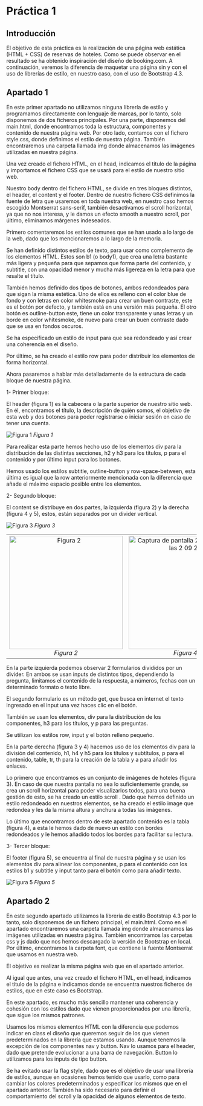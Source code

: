 # Práctica 1

## Introducción
El objetivo de esta práctica es la realización de una página web estática (HTML + CSS) de reservas de hoteles. Como se puede observar en el resultado se ha obtenido inspiración del diseño de booking.com. A continuación, veremos la diferencia de maquetar una página sin y con el uso de librerías de estilo, en nuestro caso, con el uso de Bootstrap 4.3.

## Apartado 1
En este primer apartado no utilizamos ninguna librería de estilo y programamos directamente con lenguaje de marcas, por lo tanto, solo disponemos de dos ficheros principales. Por una parte, disponemos del main.html, donde encontramos toda la estructura, componentes y contenido de nuestra página web. Por otro lado, contamos con el fichero style.css, donde definimos el estilo de nuestra página. También encontraremos una carpeta llamada img donde almacenamos las imágenes utilizadas en nuestra página.

Una vez creado el fichero HTML, en el head, indicamos el título de la página y
importamos el fichero CSS que se usará para el estilo de nuestro sitio web.

Nuestro body dentro del fichero HTML, se divide en tres bloques distintos, el header, el content y el footer. Dentro de nuestro fichero CSS definimos la fuente de letra que usaremos en toda nuestra web, en nuestro caso hemos escogido Montserrat sans-serif, también desactivamos el scroll horizontal, ya que no nos interesa, y le damos un efecto smooth a nuestro scroll, por último, eliminamos márgenes indeseados. 

Primero comentaremos los estilos comunes que se han usado a lo largo de la web, dado que los mencionaremos a lo largo de la memoria.

Se han definido distintos estilos de texto, para usar como complemento de los elementos HTML. Estos son b1 (o body1), que crea una letra bastante más ligera y pequeña para que sepamos que forma parte del contenido, y subtitle, con una opacidad menor y mucha más ligereza en la letra para que resalte el título.

También hemos definido dos tipos de botones, ambos redondeados para que sigan la misma estética. Uno de ellos es relleno con el color blue de fondo y con letras en color whitesmoke para crear un buen contraste, este es el botón por defecto, y también está en una versión más pequeña. El otro botón es outline-button este, tiene un color transparente y unas letras y un borde en color whitesmoke, de nuevo para crear un buen contraste dado que se usa en fondos oscuros.

Se ha especificado un estilo de input para que sea redondeado y así crear una coherencia en el diseño.

Por último, se ha creado el estilo row para poder distribuir los elementos de forma horizontal.

Ahora pasaremos a hablar más detalladamente de la estructura de cada bloque de nuestra página.

1-	Primer bloque: 

El header (figura 1) es la cabecera o la parte superior de nuestro sitio web. En él, encontramos el título, la descripción de quién somos, el objetivo de esta web y dos botones para poder registrarse o iniciar sesión en caso de tener una cuenta.

 ![Figura 1](https://github.com/miriamMartinezUB/cow/assets/31921873/e061ea79-de6d-4e5e-8238-fbe933408a7d) *Figura 1*

Para realizar esta parte hemos hecho uso de los elementos div para la distribución de las distintas secciones, h2 y h3 para los títulos, p para el contenido y por último input para los botones. 

Hemos usado los estilos subtitle, outline-button y row-space-between, esta última es igual que la row anteriormente mencionada con la diferencia que añade el máximo espacio posible entre los elementos. 

2-	Segundo bloque: 

El content se distribuye en dos partes, la izquierda (figura 2) y la derecha (figura 4 y 5), estos, están separados por un divider vertical. 

![Figura 3](https://github.com/miriamMartinezUB/cow/assets/31921873/b4c84b72-4f33-4739-a504-d8eb0aad4208) *Figura 3*

<table>
  <tr>
    <td style="text-align:center;">
      <img src="https://github.com/miriamMartinezUB/cow/assets/31921873/3f299811-b62d-49b2-a212-c3947db57eff" alt="Figura 2" width="300" />
      <br><i>Figura 2</i>
    </td>
    <td style="text-align:center;">
      <img src="https://github.com/miriamMartinezUB/cow/assets/31921873/7cb0bc5e-495c-48bf-b06f-dd85147831af" alt="Captura de pantalla 2024-03-04 a las 2 09 20" width="300" />
      <br><i>Figura 4</i>
    </td>
  </tr>
</table>
      
En la parte izquierda podemos observar 2 formularios divididos por un divider.
En ambos se usan inputs de distintos tipos, dependiendo la pregunta, limitamos el contenido de la respuesta, a números, fechas con un determinado formato o texto libre.

El segundo formulario es un método get, que busca en internet el texto ingresado en el input una vez haces clic en el botón.

También se usan los elementos, div para la distribución de los componentes, h3 para los títulos, y p para las preguntas.

Se utilizan los estilos row, input y el botón relleno pequeño.

En la parte derecha (figura 3 y 4) hacemos uso de los elementos div para la división del contenido, h1, h4 y h5 para los títulos y subtítulos, p para el contenido, table, tr, th para la creación de la tabla y a para añadir los enlaces.

Lo primero que encontramos es un conjunto de imágenes de hoteles (figura 3). En caso de que nuestra pantalla no sea lo suficientemente grande, se crea un scroll horizontal para poder visualizarlos todos, para una buena gestión de esto, se ha creado un estilo scroll . Dado que hemos definido un estilo redondeado en nuestros elementos, se ha creado el estilo image que redondea y les da la misma altura y anchura a todas las imágenes.

Lo último que encontramos dentro de este apartado contenido es la tabla (figura 4), a esta le hemos dado de nuevo un estilo con bordes redondeados y le hemos añadido todos los bordes para facilitar su lectura.


3-	Tercer bloque: 

El footer (figura 5), se encuentra al final de nuestra página y se usan los elementos div para alinear los componentes, p para el contenido con los estilos b1 y subtitle y input tanto para el botón como para añadir texto.

![Figura 5](https://github.com/miriamMartinezUB/cow/assets/31921873/bf7b89e9-b6b0-4c6e-a310-117e5886e950) *Figura 5*

## Apartado 2
En este segundo apartado utilizamos la librería de estilo Bootstrap 4.3 
por lo tanto, solo disponemos de un fichero principal, el main.html. Como en el apartado encontraremos una carpeta llamada img donde almacenamos las imágenes utilizadas en nuestra página. También encontramos las carpetas css y js dado que nos hemos descargado la versión de Bootstrap en local. Por último, encontramos la carpeta font, que contiene la fuente Montserrat que usamos en nuestra web. 

El objetivo es realizar la misma página web que en el apartado anterior.

Al igual que antes, una vez creado el fichero HTML, en el head, indicamos el título de la página e indicamos donde se encuentra nuestros ficheros de estilos, que en este caso es Bootstrap.

En este apartado, es mucho más sencillo mantener una coherencia y cohesión con los estilos dado que vienen proporcionados por una librería, que sigue los mismos patrones.

Usamos los mismos elementos HTML con la diferencia que podemos indicar en class el diseño que queremos seguir de los que vienen predeterminados en la librería que estamos usando. Aunque tenemos la excepción de los componentes nav y button. Nav lo usamos para el header, dado que pretende evolucionar a una barra de navegación. Button lo utilizamos para los inputs de tipo button.

Se ha evitado usar la flag style, dado que es el objetivo de usar una librería de estilos, aunque en ocasiones hemos tenido que usarlo, como para cambiar los colores predeterminados y especificar los mismos que en el apartado anterior. También ha sido necesario para definir el comportamiento del scroll y la opacidad de algunos elementos de texto.
